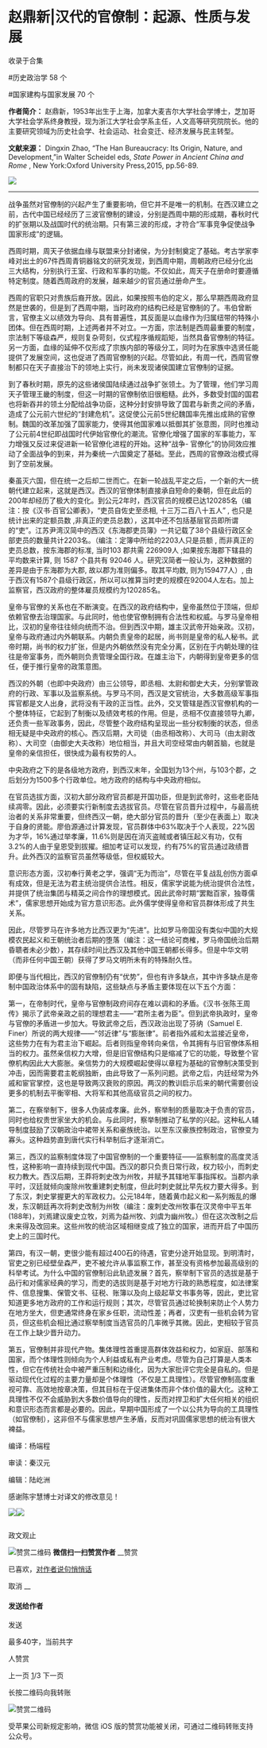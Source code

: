 # 赵鼎新|汉代的官僚制：起源、性质与发展


收录于合集

#历史政治学 58 个

#国家建构与国家发展 70 个

**作者简介：**
赵鼎新，1953年出生于上海，加拿大麦吉尔大学社会学博士，芝加哥大学社会学系终身教授，现为浙江大学社会学系主任，人文高等研究院院长。他的主要研究领域为历史社会学、社会运动、社会变迁、经济发展与民主转型。

 **文献来源：** Dingxin Zhao, “The Han Bureaucracy: Its Origin, Nature, and
Development,”in Walter Scheidel eds, _State Power in Ancient China and Rome_ ,
New York:Oxford University Press,2015, pp.56-89.

![](/images/413/2.jpeg)

  

  

 ****

战争虽然对官僚制的兴起产生了重要影响，但它并不是唯一的机制。在西汉建立之前，古代中国已经经历了三波官僚制的建设，分别是西周中期的形成期，春秋时代的扩张期以及战国时代的统治期。只有第三波的形成，才符合“军事竞争促使战争国家形成”的逻辑。

西周时期，周天子依据血缘与联盟来分封诸侯，为分封制奠定了基础。考古学家李峰对出土的67件西周青铜器铭文的研究发现，到西周中期，周朝政府已经分化出三大结构，分别执行王室、行政和军事的功能。不仅如此，周天子在册命时要遵循特定制度。随着西周政府的发展，越来越少的官员通过册命产生。

西周的官职只对贵族后裔开放。因此，如果按照韦伯的定义，那么早期西周政府显然是世袭的，但是到了西周中期，当时政府的结构已经是官僚制的了。韦伯曾断言，官僚主义以绩效为导向、具有普遍性，其反面是以血缘作为归属纽带的特殊小团体。但在西周时期，上述两者并不对立。一方面，宗法制是西周最重要的制度，宗法制下等级森严，规则复杂苛刻，仪式程序循规蹈矩，当然具备官僚制的特征。另一方面，血缘的延伸不仅形成了宗族内部的等级分工，同时为在家族中选贤任能提供了发展空间，这也促进了西周官僚制的兴起。尽管如此，有周一代，西周官僚制都只在天子直接治下的领地上实行，尚未发现诸侯国建立官僚制的证据。

到了春秋时期，原先的这些诸侯国陆续通过战争扩张领土。为了管理，他们学习周天子管理王畿的制度，但这一时期的官僚制依旧很粗糙。此外，多数受封国的国君也将新吞并的领土分配给战争功臣，这种分封安排导致了国君与新贵之间的矛盾，造成了公元前六世纪的“封建危机”。这促使公元前5世纪魏国率先推出成熟的官僚制。魏国的改革加强了国家能力，使得其他国家难以抵御其扩张意图，同时也推动了公元前4世纪即战国时代伊始官僚化的潮流。官僚化增强了国家的军事能力，军力增强又反过来促进新一轮官僚化进程的开始。这种“战争-
官僚化”的协同效应推动了全面战争的到来，并为秦统一六国奠定了基础。至此，西周的官僚政治模式得到了空前发展。

秦虽灭六国，但在统一之后却二世而亡。在新一轮战乱平定之后，一个新的大一统朝代建立起来，这就是西汉。西汉的官僚体制直接承自短命的秦朝，但在此后的200年却经历了极大的变化。到公元2年时，西汉官员的规模已达120285名（编注：按《汉书·百官公卿表》，“吏员自佐史至丞相,
十三万二百八十五人” , 也只是统计出来的定额员数
,非真正的吏员总数），这其中还不包括基层官员即所谓的“吏”。江苏尹湾汉简中的西汉《东海郡吏员簿》一共记载了38个县级行政区全部吏员的数量共计2203名。（编注：定簿中所给的2203人只是员额
, 而非真正的吏员总数，按东海郡的标准, 当时103 郡共需 226909人 ;如果按东海郡下辖县的平均数来计算, 则 1587 个县共有 92046
人。研究汉简者一般认为，这种数据的差异是由于东海郡为大郡, 故以郡为准则偏多。取其平均数, 则为159477人）,
由于西汉有1587个县级行政区，所以可以推算当时吏的规模在92004人左右。加上监察官，西汉政府的整体雇员规模约为120285名。

皇帝与官僚的关系也在不断演变。在西汉的政府结构中，皇帝虽然位于顶端，但却依赖官僚去治理国家。与此同时，他也使官僚制拥有合法性和权威。与罗马皇帝相比，汉初的皇帝往往倾向统而不治。但到西汉中期，雄主汉武帝开始亲政。汉初，皇帝与政府通过内外朝联系。内朝负责皇帝的起居，尚书则是皇帝的私人秘书。武帝时期，尚书的权力扩张，但是内外朝依然没有完全分离，区别在于内朝处理的往往是帝室事务，而外朝则负责管理全国行政。在雄主治下，内朝得到皇帝更多的信任，便于推行皇帝的政策意图。

西汉的外朝（也即中央政府）由三公领导，即丞相、太尉和御史大夫，分别掌管政府的行政、军事以及监察系统。与罗马不同，西汉是文官统治，大多数高级军事指挥官都是文人出身，武将没有干政的正当性。此外，交叉管辖是西汉官僚机构的一个整体特征，它起到了制衡以及绩效考核的作用。但是，丞相不仅直接领导九卿，还负责一些军政事务，因此，尽管整个政府结构呈现出一些分权制衡的状态，但丞相无疑是中央政府的核心。西汉后期，大司徒（由丞相改称）、大司马（由太尉改称）、大司空（由御史大夫改称）地位相当，并且大司空经常由内朝首脑，也就是皇帝的亲信担任，很快成为最有权势的人。

中央政府之下的是各级地方政府，到西汉末年，全国划为13个州，与103个郡，之后划分为1500多个行政单位。地方政府的结构与中央政府相似。

在官员选拔方面，汉初大部分政府官员都是开国功臣，但是到武帝时，这些老臣陆续凋零。因此，必须要实行新制度去选拔官员。尽管在官员晋升过程中，与最高统治者的关系非常重要，但终西汉一朝，绝大部分官员的晋升（至少在表面上）取决于自身的贤能。廖伯源通过计算发现，官员群体中63%取决于个人表现，22%因为才华，16%通过举孝廉，11.6%则是因在消灭盗贼或者镇压起义有功，仅有3.2%的人由于皇恩受到拔擢。细加考证可以发现，约有75%的官员通过政绩晋升。此外西汉的监察官员虽然等级低，但权威较大。

意识形态方面，汉初奉行黄老之学，强调“无为而治”，尽管在平复战乱创伤方面卓有成效，但是无法为君主统治提供合法性。相反，儒家学说能为统治提供合法性，并提供了统治集团与精英之间合作的理想模式。因此武帝时期“罢黜百家，独尊儒术”，儒家思想开始成为官方意识形态。此外儒学使得皇帝和官员群体形成了共生关系。

因此，尽管罗马在许多地方比西汉更为“先进”。比如罗马帝国没有类似中国的大规模农民起义和王朝统治者后期的堕落（编注：这一结论可商榷，罗马帝国统治后期昏聩者未必少数），其存续时间比西汉及其他中国王朝都长得多。但是中华文明（而非任何中国王朝）获得了罗马文明所未有的特殊耐久性。

即便与当代相比，西汉的官僚制仍有“优势”，但也有许多缺点，其中许多缺点是帝制中国政治体系中的固有缺陷，这些缺点与矛盾主要体现在以下五个方面：

  

第一，在帝制时代，皇帝与官僚制政府间存在难以调和的矛盾。《汉书·张陈王周传》揭示了武帝亲政之前的理想君主——“君所主者为臣”。但到武帝执政时，皇帝与官僚的矛盾进一步加大。导致武帝之后，西汉政治出现了芬纳（Samuel
E.
Finer）所说的两大规律——“邻近律”与“膨胀律”。前者指外戚和太监接近皇帝，这些势力在有为君主治下崛起。后者则指皇帝转向亲信，令其拥有与旧官僚体系相当的权力。虽然亲信权力大增，但是旧官僚结构只是缩减了它的功能，导致整个官僚机构因此大大膨胀。亲信势力的大规模崛起使得以章程为基础的官僚制决策受到冲击，因而需要君主乾纲独断，由此导致了一系列问题。武帝之后，内廷经常为外戚和宦官掌控，这也是导致两汉衰败的原因。两汉的教训启示后来的朝代需要创设更多的机制去平衡宰相、大将军和其他高级官员之间的权力。

第二，在察举制下，很多人伪装成孝廉。此外，察举制的质量取决于负责的官员，同时也给权贵世家坐大的机会。与此同时，察举制推动了私学的兴起。这种私人辅导制度鼓励了汉朝政治中裙带关系和豪族统治。以至东汉豪族控制政治，官僚变为寡头。这种趋势直到唐代实行科举制后才逐渐消亡。

第三，西汉的监察制度体现了中国官僚制的一个重要特征——监察制度的高度灵活性，这种影响一直持续到现代中国。西汉的郡只负责日常行政，权力较小，而刺史权力教大。西汉后期，王莽将刺史改为州牧，并赋予其辖地军事指挥权。当郡内承平时，汉廷就倾向废除州牧重建刺史制度，但此时刺史就比早先权力要大得多。到了东汉，刺史掌握更大的军政权力。公元184年，随着黄巾起义和一系列叛乱的爆发，东汉朝廷再次将刺史改制为州牧（编注：废刺史改州牧事在汉灵帝中平五年(188年)，刘焉建议废史立牧，刘焉为益州牧、刘虞为幽州牧。）但在这次改制之后未来得及改回来。这些州牧的统治区域相继变成了独立的国家，进而开启了中国历史上的三国时代。

第四，有汉一朝，吏很少能有超过400石的待遇，官吏分途开始显现。到明清时，官吏之别已经壁垒森严，吏不被允许从事监察工作，甚至没有资格参加最高级别的科举考试。为什么中国的官僚制沿此轨迹发展？首先，察举制下官员的选拔是基于品行和对儒家经典的学习，而吏的选拔则是基于对地方行政的熟悉程度，如法律案件、信息搜集、保管文书、征税、账簿以及向上级起草文书事务等，因此，吏比官知道更多地方政府的工作和运行规则；其次，尽管官员通过轮换制来防止个人势力在地方坐大，但吏通常终身在家乡任职，流动性差；再者，汉吏有一些机会转为官员，但这些机会相比通过察举制度当选官员的几率微乎其微。因此，吏相较于官员在工作上缺少晋升动力。

第五，官僚制并非现代产物。集体理性首重提高群体效益和权力，如家庭、部落和国家，而个体理性则倾向为个人利益或私有产业考虑。尽管为自己打算是人类本性，但它在传统社会中被严重压制和边缘化，因为大家批评它完全是自私的。但是驱动现代化过程的主要力量却是个体理性（不仅是工具理性）。尽管官僚制高度重视可靠、高效地按章决策，但其目标在于促进集体而非个体价值的最大化。这种工具理性不仅不会威胁到大多数价值导向的理性，反而对捍卫和扩大任何相关的组织和意识形态而言都是必要的。因此，早期中国形成了一个以公共为导向的工具理性（如官僚制），这非但不与儒家思想产生矛盾，反而对巩固儒家思想的统治有很大裨益。

  

编译：杨端程

审读：秦汉元

编辑：陆屹洲

  

感谢陈宇慧博士对译文的修改意见！

![](/images/413/3.jpeg)![](/images/413/4.jpeg)

  

![]()

政文观止

![赞赏二维码]() **微信扫一扫赞赏作者** __赞赏

已喜欢，[对作者说句悄悄话](javascript:;)

取消 __

#### 发送给作者

发送

最多40字，当前共字

[](javascript:;) 人赞赏

上一页 [1](javascript:;)/3 下一页

长按二维码向我转账

![赞赏二维码]()

受苹果公司新规定影响，微信 iOS 版的赞赏功能被关闭，可通过二维码转账支持公众号。

